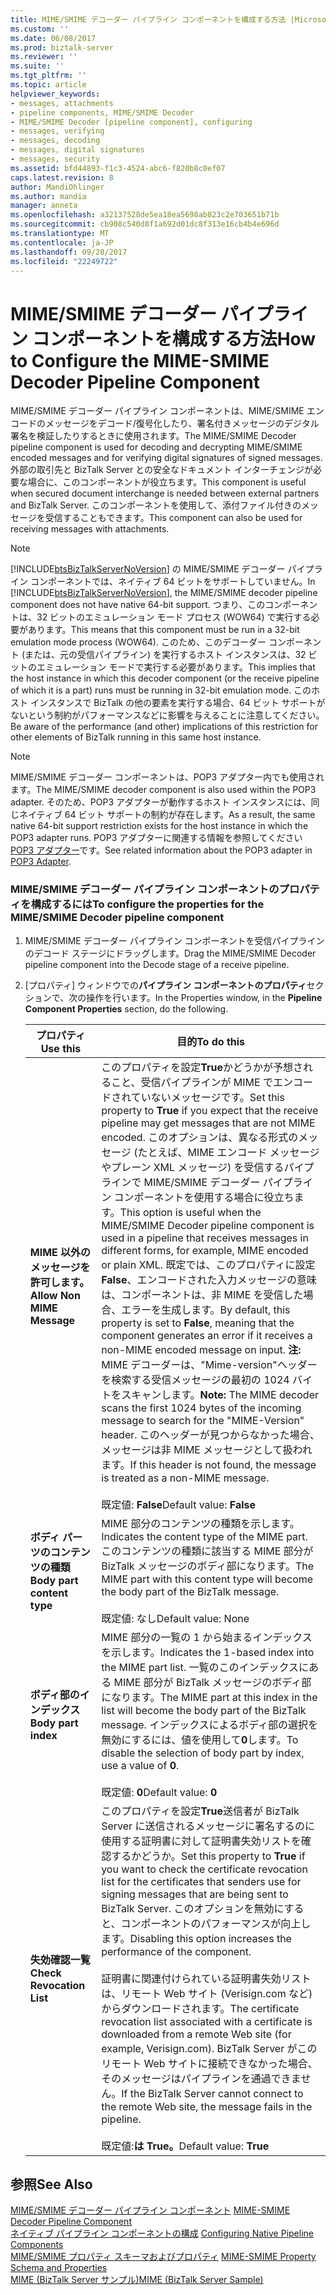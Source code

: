 ```yaml
---
title: MIME/SMIME デコーダー パイプライン コンポーネントを構成する方法 |Microsoft ドキュメント
ms.custom: ''
ms.date: 06/08/2017
ms.prod: biztalk-server
ms.reviewer: ''
ms.suite: ''
ms.tgt_pltfrm: ''
ms.topic: article
helpviewer_keywords:
- messages, attachments
- pipeline components, MIME/SMIME Decoder
- MIME/SMIME Decoder [pipeline component], configuring
- messages, verifying
- messages, decoding
- messages, digital signatures
- messages, security
ms.assetid: bfd44893-f1c3-4524-abc6-f820b8c0ef07
caps.latest.revision: 8
author: MandiOhlinger
ms.author: mandia
manager: anneta
ms.openlocfilehash: a32137528de5ea18ea5698ab823c2e703651b71b
ms.sourcegitcommit: cb908c540d8f1a692d01dc8f313e16cb4b4e696d
ms.translationtype: MT
ms.contentlocale: ja-JP
ms.lasthandoff: 09/20/2017
ms.locfileid: "22249722"
---
```

# <a name="how-to-configure-the-mime-smime-decoder-pipeline-component"></a><span data-ttu-id="48618-102">MIME/SMIME デコーダー パイプライン コンポーネントを構成する方法</span><span class="sxs-lookup"><span data-stu-id="48618-102">How to Configure the MIME-SMIME Decoder Pipeline Component</span></span>
<span data-ttu-id="48618-103">MIME/SMIME デコーダー パイプライン コンポーネントは、MIME/SMIME エンコードのメッセージをデコード/復号化したり、署名付きメッセージのデジタル署名を検証したりするときに使用されます。</span><span class="sxs-lookup"><span data-stu-id="48618-103">The MIME/SMIME Decoder pipeline component is used for decoding and decrypting MIME/SMIME encoded messages and for verifying digital signatures of signed messages.</span></span> <span data-ttu-id="48618-104">外部の取引先と BizTalk Server との安全なドキュメント インターチェンジが必要な場合に、このコンポーネントが役立ちます。</span><span class="sxs-lookup"><span data-stu-id="48618-104">This component is useful when secured document interchange is needed between external partners and BizTalk Server.</span></span> <span data-ttu-id="48618-105">このコンポーネントを使用して、添付ファイル付きのメッセージを受信することもできます。</span><span class="sxs-lookup"><span data-stu-id="48618-105">This component can also be used for receiving messages with attachments.</span></span>  
  
> [!NOTE]
>  <span data-ttu-id="48618-106">[!INCLUDE[btsBizTalkServerNoVersion](../includes/btsbiztalkservernoversion-md.md)] の MIME/SMIME デコーダー パイプライン コンポーネントでは、ネイティブ 64 ビットをサポートしていません。</span><span class="sxs-lookup"><span data-stu-id="48618-106">In [!INCLUDE[btsBizTalkServerNoVersion](../includes/btsbiztalkservernoversion-md.md)], the MIME/SMIME decoder pipeline component does not have native 64-bit support.</span></span>  <span data-ttu-id="48618-107">つまり、このコンポーネントは、32 ビットのエミュレーション モード プロセス (WOW64) で実行する必要があります。</span><span class="sxs-lookup"><span data-stu-id="48618-107">This means that this component must be run in a 32-bit emulation mode process (WOW64).</span></span>  <span data-ttu-id="48618-108">このため、このデコーダー コンポーネント (または、元の受信パイプライン) を実行するホスト インスタンスは、32 ビットのエミュレーション モードで実行する必要があります。</span><span class="sxs-lookup"><span data-stu-id="48618-108">This implies that the host instance in which this decoder component (or the receive pipeline of which it is a part) runs must be running in 32-bit emulation mode.</span></span>  <span data-ttu-id="48618-109">このホスト インスタンスで BizTalk の他の要素を実行する場合、64 ビット サポートがないという制約がパフォーマンスなどに影響を与えることに注意してください。</span><span class="sxs-lookup"><span data-stu-id="48618-109">Be aware of the performance (and other) implications of this restriction for other elements of BizTalk running in this same host instance.</span></span>  
  
> [!NOTE]
>  <span data-ttu-id="48618-110">MIME/SMIME デコーダー コンポーネントは、POP3 アダプター内でも使用されます。</span><span class="sxs-lookup"><span data-stu-id="48618-110">The MIME/SMIME decoder component is also used within the POP3 adapter.</span></span>  <span data-ttu-id="48618-111">そのため、POP3 アダプターが動作するホスト インスタンスには、同じネイティブ 64 ビット サポートの制約が存在します。</span><span class="sxs-lookup"><span data-stu-id="48618-111">As a result, the same native 64-bit support restriction exists for the host instance in which the POP3 adapter runs.</span></span>  <span data-ttu-id="48618-112">POP3 アダプターに関連する情報を参照してください[POP3 アダプター](../core/pop3-adapter.md)です。</span><span class="sxs-lookup"><span data-stu-id="48618-112">See related information about the POP3 adapter in [POP3 Adapter](../core/pop3-adapter.md).</span></span>  
  
### <a name="to-configure-the-properties-for-the-mimesmime-decoder-pipeline-component"></a><span data-ttu-id="48618-113">MIME/SMIME デコーダー パイプライン コンポーネントのプロパティを構成するには</span><span class="sxs-lookup"><span data-stu-id="48618-113">To configure the properties for the MIME/SMIME Decoder pipeline component</span></span>  
  
1.  <span data-ttu-id="48618-114">MIME/SMIME デコーダー パイプライン コンポーネントを受信パイプラインのデコード ステージにドラッグします。</span><span class="sxs-lookup"><span data-stu-id="48618-114">Drag the MIME/SMIME Decoder pipeline component into the Decode stage of a receive pipeline.</span></span>  
  
2.  <span data-ttu-id="48618-115">[プロパティ] ウィンドウでの**パイプライン コンポーネントのプロパティ**セクションで、次の操作を行います。</span><span class="sxs-lookup"><span data-stu-id="48618-115">In the Properties window, in the **Pipeline Component Properties** section, do the following.</span></span>  
  
    |<span data-ttu-id="48618-116">プロパティ</span><span class="sxs-lookup"><span data-stu-id="48618-116">Use this</span></span>|<span data-ttu-id="48618-117">目的</span><span class="sxs-lookup"><span data-stu-id="48618-117">To do this</span></span>|  
    |--------------|----------------|  
    |<span data-ttu-id="48618-118">**MIME 以外のメッセージを許可します。**</span><span class="sxs-lookup"><span data-stu-id="48618-118">**Allow Non MIME Message**</span></span>|<span data-ttu-id="48618-119">このプロパティを設定**True**かどうかが予想されること、受信パイプラインが MIME でエンコードされていないメッセージです。</span><span class="sxs-lookup"><span data-stu-id="48618-119">Set this property to **True** if you expect that the receive pipeline may get messages that are not MIME encoded.</span></span> <span data-ttu-id="48618-120">このオプションは、異なる形式のメッセージ (たとえば、MIME エンコード メッセージやプレーン XML メッセージ) を受信するパイプラインで MIME/SMIME デコーダー パイプライン コンポーネントを使用する場合に役立ちます。</span><span class="sxs-lookup"><span data-stu-id="48618-120">This option is useful when the MIME/SMIME Decoder pipeline component is used in a pipeline that receives messages in different forms, for example, MIME encoded or plain XML.</span></span> <span data-ttu-id="48618-121">既定では、このプロパティに設定**False**、エンコードされた入力メッセージの意味は、コンポーネントは、非 MIME を受信した場合、エラーを生成します。</span><span class="sxs-lookup"><span data-stu-id="48618-121">By default, this property is set to **False**, meaning that the component generates an error if it receives a non-MIME encoded message on input.</span></span> <span data-ttu-id="48618-122">**注:** MIME デコーダーは、"Mime-version"ヘッダーを検索する受信メッセージの最初の 1024 バイトをスキャンします。</span><span class="sxs-lookup"><span data-stu-id="48618-122">**Note:**  The MIME decoder scans the first 1024 bytes of the incoming message to search for the "MIME-Version" header.</span></span> <span data-ttu-id="48618-123">このヘッダーが見つからなかった場合、メッセージは非 MIME メッセージとして扱われます。</span><span class="sxs-lookup"><span data-stu-id="48618-123">If this header is not found, the message is treated as a non-MIME message.</span></span> <br /><br /> <span data-ttu-id="48618-124">既定値: **False**</span><span class="sxs-lookup"><span data-stu-id="48618-124">Default value: **False**</span></span>|  
    |<span data-ttu-id="48618-125">**ボディ パーツのコンテンツの種類**</span><span class="sxs-lookup"><span data-stu-id="48618-125">**Body part content type**</span></span>|<span data-ttu-id="48618-126">MIME 部分のコンテンツの種類を示します。</span><span class="sxs-lookup"><span data-stu-id="48618-126">Indicates the content type of the MIME part.</span></span> <span data-ttu-id="48618-127">このコンテンツの種類に該当する MIME 部分が BizTalk メッセージのボディ部になります。</span><span class="sxs-lookup"><span data-stu-id="48618-127">The MIME part with this content type will become the body part of the BizTalk message.</span></span><br /><br /> <span data-ttu-id="48618-128">既定値: なし</span><span class="sxs-lookup"><span data-stu-id="48618-128">Default value: None</span></span>|  
    |<span data-ttu-id="48618-129">**ボディ部のインデックス**</span><span class="sxs-lookup"><span data-stu-id="48618-129">**Body part index**</span></span>|<span data-ttu-id="48618-130">MIME 部分の一覧の 1 から始まるインデックスを示します。</span><span class="sxs-lookup"><span data-stu-id="48618-130">Indicates the 1-based index into the MIME part list.</span></span> <span data-ttu-id="48618-131">一覧のこのインデックスにある MIME 部分が BizTalk メッセージのボディ部になります。</span><span class="sxs-lookup"><span data-stu-id="48618-131">The MIME part at this index in the list will become the body part of the BizTalk message.</span></span> <span data-ttu-id="48618-132">インデックスによるボディ部の選択を無効にするには、値を使用して**0**します。</span><span class="sxs-lookup"><span data-stu-id="48618-132">To disable the selection of body part by index, use a value of **0**.</span></span><br /><br /> <span data-ttu-id="48618-133">既定値: **0**</span><span class="sxs-lookup"><span data-stu-id="48618-133">Default value: **0**</span></span>|  
    |<span data-ttu-id="48618-134">**失効確認一覧**</span><span class="sxs-lookup"><span data-stu-id="48618-134">**Check Revocation List**</span></span>|<span data-ttu-id="48618-135">このプロパティを設定**True**送信者が BizTalk Server に送信されるメッセージに署名するのに使用する証明書に対して証明書失効リストを確認するかどうか。</span><span class="sxs-lookup"><span data-stu-id="48618-135">Set this property to **True** if you want to check the certificate revocation list for the certificates that senders use for signing messages that are being sent to BizTalk Server.</span></span> <span data-ttu-id="48618-136">このオプションを無効にすると、コンポーネントのパフォーマンスが向上します。</span><span class="sxs-lookup"><span data-stu-id="48618-136">Disabling this option increases the performance of the component.</span></span><br /><br /> <span data-ttu-id="48618-137">証明書に関連付けられている証明書失効リストは、リモート Web サイト (Verisign.com など) からダウンロードされます。</span><span class="sxs-lookup"><span data-stu-id="48618-137">The certificate revocation list associated with a certificate is downloaded from a remote Web site (for example, Verisign.com).</span></span> <span data-ttu-id="48618-138">BizTalk Server がこのリモート Web サイトに接続できなかった場合、そのメッセージはパイプラインを通過できません。</span><span class="sxs-lookup"><span data-stu-id="48618-138">If the BizTalk Server cannot connect to the remote Web site, the message fails in the pipeline.</span></span><br /><br /> <span data-ttu-id="48618-139">既定値:**は True。**</span><span class="sxs-lookup"><span data-stu-id="48618-139">Default value: **True**</span></span>|  
  
## <a name="see-also"></a><span data-ttu-id="48618-140">参照</span><span class="sxs-lookup"><span data-stu-id="48618-140">See Also</span></span>  
 <span data-ttu-id="48618-141">[MIME/SMIME デコーダー パイプライン コンポーネント](../core/mime-smime-decoder-pipeline-component.md) </span><span class="sxs-lookup"><span data-stu-id="48618-141">[MIME-SMIME Decoder Pipeline Component](../core/mime-smime-decoder-pipeline-component.md) </span></span>  
 <span data-ttu-id="48618-142">[ネイティブ パイプライン コンポーネントの構成](../core/configuring-native-pipeline-components.md) </span><span class="sxs-lookup"><span data-stu-id="48618-142">[Configuring Native Pipeline Components](../core/configuring-native-pipeline-components.md) </span></span>  
 <span data-ttu-id="48618-143">[MIME/SMIME プロパティ スキーマおよびプロパティ](../core/mime-smime-property-schema-and-properties.md) </span><span class="sxs-lookup"><span data-stu-id="48618-143">[MIME-SMIME Property Schema and Properties](../core/mime-smime-property-schema-and-properties.md) </span></span>  
 [<span data-ttu-id="48618-144">MIME (BizTalk Server サンプル)</span><span class="sxs-lookup"><span data-stu-id="48618-144">MIME (BizTalk Server Sample)</span></span>](../core/mime-biztalk-server-sample.md)